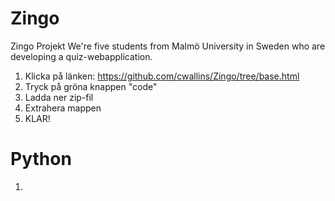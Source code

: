 # Zingo
Zingo Projekt 
We're five students from Malmö University in Sweden who are developing a quiz-webapplication. 

1. Klicka på länken: https://github.com/cwallins/Zingo/tree/base.html
2. Tryck på gröna knappen "code"
3. Ladda ner zip-fil
4. Extrahera mappen 
5. KLAR! 

# Python

1. 